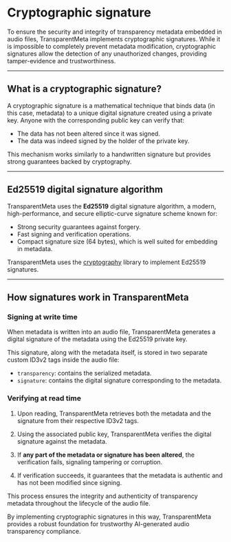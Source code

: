 # Cryptographic signature 

To ensure the security and integrity of transparency metadata embedded in 
audio files, TransparentMeta implements cryptographic signatures. While it 
is impossible  to completely prevent metadata modification, cryptographic 
signatures  allow the detection of any unauthorized changes, providing 
tamper-evidence and trustworthiness.

---

## What is a cryptographic signature?

A cryptographic signature is a mathematical technique that binds data (in 
this case, metadata) to a unique digital signature created using a private 
key. Anyone with the corresponding public key can verify that:

- The data has not been altered since it was signed.
- The data was indeed signed by the holder of the private key.

This mechanism works similarly to a handwritten signature but provides 
strong guarantees backed by cryptography.

---

## Ed25519 digital signature algorithm

TransparentMeta uses the **Ed25519** digital signature algorithm, a modern, 
high-performance, and secure elliptic-curve signature scheme known for:

- Strong security guarantees against forgery.
- Fast signing and verification operations.
- Compact signature size (64 bytes), which is well suited for embedding in metadata.

TransparentMeta uses the [cryptography](https://cryptography.io/en/latest/) 
library to implement Ed25519 signatures.

---

## How signatures work in TransparentMeta

### Signing at write time
When metadata is written into an audio file, TransparentMeta generates a  
digital signature of the metadata using the Ed25519 private key.

This signature, along with the metadata itself, is stored in two separate  
custom ID3v2 tags inside the audio file:
  - `transparency`: contains the serialized metadata.
  - `signature`: contains the digital signature corresponding to the metadata.

### Verifying at read time

1. Upon reading, TransparentMeta retrieves both the metadata and the signature 
from their respective ID3v2 tags.

2. Using the associated public key, TransparentMeta verifies the digital 
signature against the metadata.

3. If **any part of the metadata or signature has been altered**, the 
verification fails, signaling tampering or corruption.

4. If verification succeeds, it guarantees that the metadata is authentic and 
has not been modified since signing. 

This process ensures the integrity and authenticity of transparency 
metadata throughout the lifecycle of the audio file.

By implementing cryptographic signatures in this way, TransparentMeta 
provides a robust foundation for trustworthy AI-generated audio transparency compliance.


















